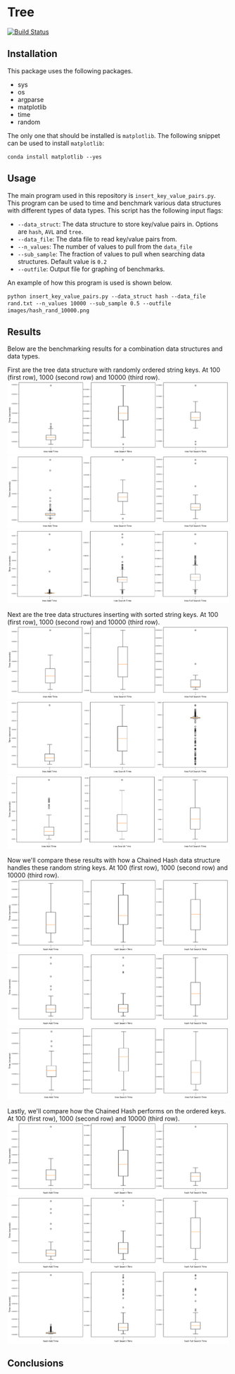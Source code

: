 # Tree

[![Build Status](https://travis-ci.com/cu-swe4s-fall-2019/trees-tlfobe.svg?branch=master)](https://travis-ci.com/cu-swe4s-fall-2019/trees-tlfobe)

## Installation

This package uses the following packages.

- sys
- os
- argparse
- matplotlib
- time
- random

The only one that should be installed is `matplotlib`. The following snippet can be used to install `matplotlib`:
```
conda install matplotlib --yes
```

## Usage

The main program used in this repository is `insert_key_value_pairs.py`. This program can be used to time and benchmark various data structures with different types of data types. This script has the following input flags:

- `--data_struct`: The data structure to store key/value pairs in. Options are `hash`, `AVL` and `tree`.
- `--data_file`: The data file to read key/value pairs from.
- `--n_values`: The number of values to pull from the `data_file`
- `--sub_sample`: The fraction of values to pull when searching data structures. Default value is `0.2`
- `--outfile`: Output file for graphing of benchmarks.

An example of how this program is used is shown below.

```
python insert_key_value_pairs.py --data_struct hash --data_file rand.txt --n_values 10000 --sub_sample 0.5 --outfile images/hash_rand_10000.png
```

## Results

Below are the benchmarking results for a combination data structures and data types.

First are the tree data structure with randomly ordered string keys. At 100 (first row), 1000 (second row) and 10000 (third row).
![alt text](https://github.com/cu-swe4s-fall-2019/trees-tlfobe/blob/insert_key_value_pairs_dev/images/tree_rand_100.png)
![alt text](https://github.com/cu-swe4s-fall-2019/trees-tlfobe/blob/insert_key_value_pairs_dev/images/tree_rand_1000.png)
![alt text](https://github.com/cu-swe4s-fall-2019/trees-tlfobe/blob/insert_key_value_pairs_dev/images/tree_rand_10000.png)


Next are the tree data structures inserting with sorted string keys. At 100 (first row), 1000 (second row) and 10000 (third row).
![alt text](https://github.com/cu-swe4s-fall-2019/trees-tlfobe/blob/insert_key_value_pairs_dev/images/tree_sort_100.png)
![alt text](https://github.com/cu-swe4s-fall-2019/trees-tlfobe/blob/insert_key_value_pairs_dev/images/tree_sort_1000.png)
![alt text](https://github.com/cu-swe4s-fall-2019/trees-tlfobe/blob/insert_key_value_pairs_dev/images/tree_sort_10000.png)

Now we'll compare these results with how a Chained Hash data structure handles these random string keys. At 100 (first row), 1000 (second row) and 10000 (third row).
![alt text](https://github.com/cu-swe4s-fall-2019/trees-tlfobe/blob/insert_key_value_pairs_dev/images/hash_rand_100.png)
![alt text](https://github.com/cu-swe4s-fall-2019/trees-tlfobe/blob/insert_key_value_pairs_dev/images/hash_rand_1000.png)
![alt text](https://github.com/cu-swe4s-fall-2019/trees-tlfobe/blob/insert_key_value_pairs_dev/images/hash_rand_10000.png)

Lastly, we'll compare how the Chained Hash performs on the ordered keys. At 100 (first row), 1000 (second row) and 10000 (third row).
![alt text](https://github.com/cu-swe4s-fall-2019/trees-tlfobe/blob/insert_key_value_pairs_dev/images/hash_sort_100.png)
![alt text](https://github.com/cu-swe4s-fall-2019/trees-tlfobe/blob/insert_key_value_pairs_dev/images/hash_sort_1000.png)
![alt text](https://github.com/cu-swe4s-fall-2019/trees-tlfobe/blob/insert_key_value_pairs_dev/images/hash_sort_10000.png)


## Conclusions